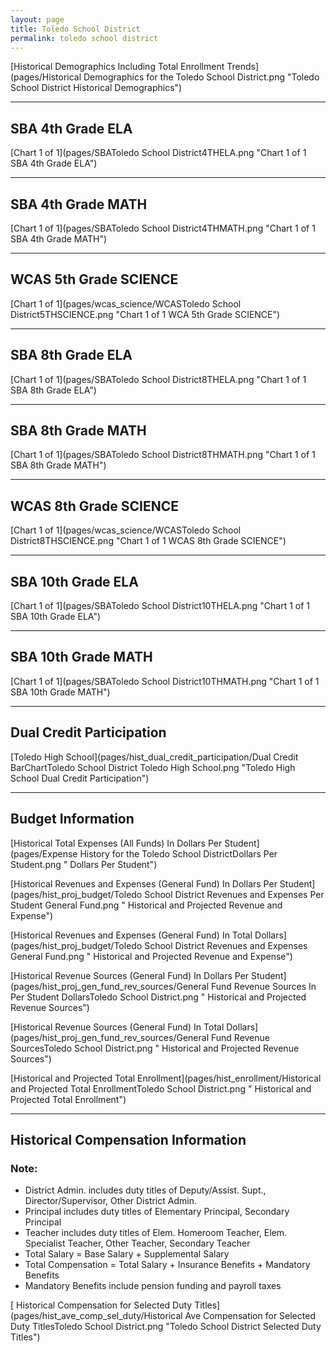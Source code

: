 ```yaml
---
layout: page
title: Toledo School District
permalink: toledo school district
---
```



[Historical Demographics Including Total Enrollment Trends](pages/Historical Demographics for the Toledo School District.png "Toledo School District Historical Demographics")

___

## SBA 4th Grade ELA

[Chart 1 of 1](pages/SBAToledo School District4THELA.png "Chart 1 of 1 SBA 4th Grade ELA")


___

## SBA 4th Grade MATH

[Chart 1 of 1](pages/SBAToledo School District4THMATH.png "Chart 1 of 1 SBA 4th Grade MATH")


___

## WCAS 5th Grade SCIENCE

[Chart 1 of 1](pages/wcas_science/WCASToledo School District5THSCIENCE.png "Chart 1 of 1 WCA 5th Grade SCIENCE")


___

## SBA 8th Grade ELA

[Chart 1 of 1](pages/SBAToledo School District8THELA.png "Chart 1 of 1 SBA 8th Grade ELA")


___

## SBA 8th Grade MATH

[Chart 1 of 1](pages/SBAToledo School District8THMATH.png "Chart 1 of 1 SBA 8th Grade MATH")


___

## WCAS 8th Grade SCIENCE

[Chart 1 of 1](pages/wcas_science/WCASToledo School District8THSCIENCE.png "Chart 1 of 1 WCAS 8th Grade SCIENCE")


___

## SBA 10th Grade ELA

[Chart 1 of 1](pages/SBAToledo School District10THELA.png "Chart 1 of 1 SBA 10th Grade ELA")


___

## SBA 10th Grade MATH

[Chart 1 of 1](pages/SBAToledo School District10THMATH.png "Chart 1 of 1 SBA 10th Grade MATH")


___

## Dual Credit Participation

[Toledo High School](pages/hist_dual_credit_participation/Dual Credit BarChartToledo School District Toledo High School.png "Toledo High School Dual Credit Participation")


___

## Budget Information

[Historical Total Expenses (All Funds) In Dollars Per Student](pages/Expense History for the Toledo School DistrictDollars Per Student.png " Dollars Per Student")

[Historical Revenues and Expenses (General Fund) In Dollars Per Student](pages/hist_proj_budget/Toledo School District Revenues and Expenses Per Student General Fund.png " Historical and Projected Revenue and Expense")

[Historical Revenues and Expenses (General Fund) In Total Dollars](pages/hist_proj_budget/Toledo School District Revenues and Expenses General Fund.png " Historical and Projected Revenue and Expense")

[Historical Revenue Sources (General Fund) In Dollars Per Student](pages/hist_proj_gen_fund_rev_sources/General Fund Revenue Sources In Per Student DollarsToledo School District.png " Historical and Projected Revenue Sources")

[Historical Revenue Sources (General Fund) In Total Dollars](pages/hist_proj_gen_fund_rev_sources/General Fund Revenue SourcesToledo School District.png " Historical and Projected Revenue Sources")

[Historical and Projected Total Enrollment](pages/hist_enrollment/Historical and Projected Total EnrollmentToledo School District.png " Historical and Projected Total Enrollment")


___

## Historical Compensation Information
### Note:
- District Admin. includes duty titles of Deputy/Assist. Supt., Director/Supervisor, Other District Admin.
- Principal includes duty titles of Elementary Principal, Secondary Principal
- Teacher includes duty titles of Elem. Homeroom Teacher, Elem. Specialist Teacher, Other Teacher, Secondary Teacher
- Total Salary = Base Salary + Supplemental Salary
- Total Compensation = Total Salary + Insurance Benefits + Mandatory Benefits
- Mandatory Benefits include pension funding and payroll taxes

[ Historical Compensation for Selected Duty Titles](pages/hist_ave_comp_sel_duty/Historical Ave Compensation for Selected Duty TitlesToledo School District.png "Toledo School District Selected Duty Titles")

